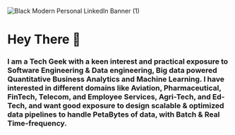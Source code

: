 ![Black Modern Personal LinkedIn Banner (1)](https://user-images.githubusercontent.com/97077763/168837367-79ea47e5-8f93-495e-9658-cd7f6f7c085d.jpg)



# Hey There 👋


### I am a Tech Geek with a keen interest and practical exposure to Software Engineering & Data engineering, Big data powered Quantitative Business Analytics and Machine Learning. I have interested in different domains like Aviation, Pharmaceutical, FinTech, Telecom, and Employee Services, Agri-Tech, and Ed-Tech, and want good exposure to design scalable & optimized data pipelines to handle PetaBytes of data, with Batch & Real Time-frequency.









